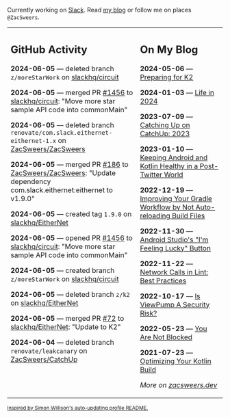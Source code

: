 Currently working on [Slack](https://slack.com/). Read [my blog](https://zacsweers.dev/) or follow me on places `@ZacSweers`.

<table><tr><td valign="top" width="60%">

## GitHub Activity
<!-- githubActivity starts -->
**2024-06-05** — deleted branch `z/moreStarWork` on [slackhq/circuit](https://github.com/slackhq/circuit)

**2024-06-05** — merged PR [#1456](https://github.com/slackhq/circuit/pull/1456) to [slackhq/circuit](https://github.com/slackhq/circuit): "Move more star sample API code into commonMain"

**2024-06-05** — deleted branch `renovate/com.slack.eithernet-eithernet-1.x` on [ZacSweers/ZacSweers](https://github.com/ZacSweers/ZacSweers)

**2024-06-05** — merged PR [#186](https://github.com/ZacSweers/ZacSweers/pull/186) to [ZacSweers/ZacSweers](https://github.com/ZacSweers/ZacSweers): "Update dependency com.slack.eithernet:eithernet to v1.9.0"

**2024-06-05** — created tag `1.9.0` on [slackhq/EitherNet](https://github.com/slackhq/EitherNet)

**2024-06-05** — opened PR [#1456](https://github.com/slackhq/circuit/pull/1456) to [slackhq/circuit](https://github.com/slackhq/circuit): "Move more star sample API code into commonMain"

**2024-06-05** — created branch `z/moreStarWork` on [slackhq/circuit](https://github.com/slackhq/circuit)

**2024-06-05** — deleted branch `z/k2` on [slackhq/EitherNet](https://github.com/slackhq/EitherNet)

**2024-06-05** — merged PR [#72](https://github.com/slackhq/EitherNet/pull/72) to [slackhq/EitherNet](https://github.com/slackhq/EitherNet): "Update to K2"

**2024-06-04** — deleted branch `renovate/leakcanary` on [ZacSweers/CatchUp](https://github.com/ZacSweers/CatchUp)
<!-- githubActivity ends -->
</td><td valign="top" width="40%">

## On My Blog
<!-- blog starts -->
**2024-05-06** — [Preparing for K2](https://www.zacsweers.dev/preparing-for-k2/)

**2024-01-03** — [Life in 2024](https://www.zacsweers.dev/life-in-2024/)

**2023-07-09** — [Catching Up on CatchUp: 2023](https://www.zacsweers.dev/catching-up-on-catchup-2023/)

**2023-01-10** — [Keeping Android and Kotlin Healthy in a Post-Twitter World](https://www.zacsweers.dev/keeping-android-healthy/)

**2022-12-19** — [Improving Your Gradle Workflow by Not Auto-reloading Build Files](https://www.zacsweers.dev/improving-your-workflow-by-not-auto-reloading-build-files/)

**2022-11-30** — [Android Studio's "I'm Feeling Lucky" Button](https://www.zacsweers.dev/android-studios-im-feeling-lucky-button/)

**2022-11-22** — [Network Calls in Lint: Best Practices](https://www.zacsweers.dev/network-calls-in-lint-best-practices/)

**2022-10-17** — [Is ViewPump A Security Risk?](https://www.zacsweers.dev/is-viewpump-a-security-risk/)

**2022-05-23** — [You Are Not Blocked](https://www.zacsweers.dev/you-are-not-blocked/)

**2021-07-23** — [Optimizing Your Kotlin Build](https://www.zacsweers.dev/optimizing-your-kotlin-build/)
<!-- blog ends -->
_More on [zacsweers.dev](https://zacsweers.dev/)_
</td></tr></table>

<sub><a href="https://simonwillison.net/2020/Jul/10/self-updating-profile-readme/">Inspired by Simon Willison's auto-updating profile README.</a></sub>